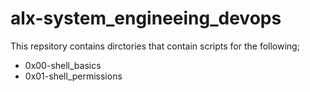 # alx-system_engineeing_devops

This repsitory contains dirctories that contain scripts for the following;
* 0x00-shell_basics
* 0x01-shell_permissions
